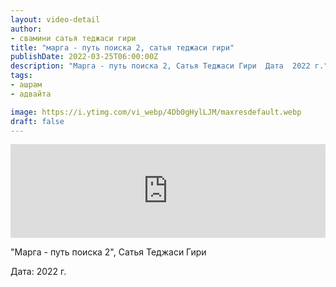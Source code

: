 ```yaml
---
layout: video-detail
author:
- свамини сатья теджаси гири
title: "марга - путь поиска 2, сатья теджаси гири"
publishDate: 2022-03-25T06:00:00Z
description: "Марга - путь поиска 2, Сатья Теджаси Гири  Дата  2022 г."
tags: 
- ашрам
- адвайта

image: https://i.ytimg.com/vi_webp/4Db0gHylLJM/maxresdefault.webp
draft: false
---
```


<iframe width="100%" src="https://www.youtube.com/embed/4Db0gHylLJM" frameborder="0" allowfullscreen=""></iframe> 

 "Марга - путь поиска 2", Сатья Теджаси Гири

 Дата: 2022 г.

  

 